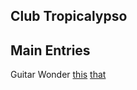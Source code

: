 Club Tropicalypso
---


Main Entries
------------
Guitar Wonder
[this](./guitar-graphic-vol6-p4.md)
[that](./guitar-graphic-vol6-p103.md)

